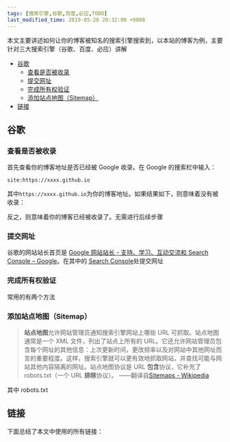 ```yaml
---
tags: [搜索引擎,谷歌,百度,必应,TODO]
last_modified_time: 2019-05-28 20:32:00 +0800
---
```


本文主要讲述如何让你的博客被知名的搜索引擎搜索到，以本站的博客为例，主要针对三大搜索引擎（谷歌、百度、必应）讲解

<p id="markdown-toc"></p>
<!-- vim-markdown-toc GFM -->

* [谷歌](#谷歌)
  * [查看是否被收录](#查看是否被收录)
  * [提交网址](#提交网址)
  * [完成所有权验证](#完成所有权验证)
  * [添加站点地图（Sitemap）](#添加站点地图sitemap)
* [链接](#链接)

<!-- vim-markdown-toc -->

## 谷歌
### 查看是否被收录
首先查看你的博客地址是否已经被 Google 收录。在 Google 的搜索栏中输入：
```
site:https://xxxx.github.io
```
其中`https://xxxx.github.io`为你的博客地址。如果结果如下，则意味着没有被收录：

<!--picture xxxx站点的Google搜索结果.png -->

反之，则意味着你的博客已经被收录了。无需进行后续步骤

### 提交网址
谷歌的网站站长首页是 [Google 网站站长 - 支持、学习、互动交流和 Search Console – Google](https://www.google.com/webmasters/#?modal_active=none)。在其中的 [Search Console](https://search.google.com/search-console)处提交网址

### 完成所有权验证
常用的有两个方法

### 添加站点地图（Sitemap）
> **站点地图**允许网站管理员通知搜索引擎网站上哪些 URL 可抓取。站点地图通常是一个 XML 文件，列出了站点上所有的 URL。它还允许网站管理员包含每个网址的其他信息：上次更新时间，更改频率以及对网站中其他网址而言的重要程度。这样，搜索引擎就可以更有效地抓取网站，并查找可能与网站其他内容隔离的网址。站点地图协议是 URL **包含**协议，它补充了 robots.txt（一个 URL **排除**协议）。
> ——翻译自[Sitemaps - Wikipedia](https://en.wikipedia.org/wiki/Sitemaps)

其中 robots.txt

## 链接
下面总结了本文中使用的所有链接：

<!-- link start -->

<!-- link end -->
